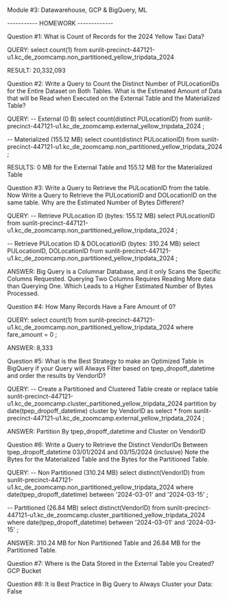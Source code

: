 Module #3: Datawarehouse, GCP & BigQuery, ML

----------- HOMEWORK -------------

Question #1:
What is Count of Records for the 2024 Yellow Taxi Data?

QUERY:
select count(1)
from sunlit-precinct-447121-u1.kc_de_zoomcamp.non_partitioned_yellow_tripdata_2024

RESULT:
20,332,093

Question #2:
Write a Query to Count the Distinct Number of PULocationIDs for the Entire Dataset on Both Tables.
What is the Estimated Amount of Data that will be Read when Executed on the External Table and the Materialized Table?

QUERY:
-- External (0 B)
select count(distinct PULocationID)
from sunlit-precinct-447121-u1.kc_de_zoomcamp.external_yellow_tripdata_2024
;

-- Materialized (155.12 MB)
select count(distinct PULocationID)
from sunlit-precinct-447121-u1.kc_de_zoomcamp.non_partitioned_yellow_tripdata_2024
;

RESULTS:
0 MB for the External Table and 155.12 MB for the Materialized Table

Question #3:
Write a Query to Retrieve the PULocationID from the table. Now Write a Query to Retrieve the PULocationID and DOLocationID on the same table. Why are the Estimated Number of Bytes Different?

QUERY:
-- Retrieve PULocation ID (bytes: 155.12 MB)
select PULocationID
from sunlit-precinct-447121-u1.kc_de_zoomcamp.non_partitioned_yellow_tripdata_2024
;

-- Retrieve PULocation ID & DOLocationID (bytes: 310.24 MB)
select PULocationID, DOLocationID
from sunlit-precinct-447121-u1.kc_de_zoomcamp.non_partitioned_yellow_tripdata_2024
;

ANSWER:
Big Query is a Columnar Database, and it only Scans the Specific Columns Requested. Querying Two Columns Requires Reading More data than Querying One. Which Leads to a Higher Estimated Number of Bytes Processed.

Question #4:
How Many Records Have a Fare Amount of 0?

QUERY:
select count(1)
from sunlit-precinct-447121-u1.kc_de_zoomcamp.non_partitioned_yellow_tripdata_2024
where fare_amount = 0
;

ANSWER:
8,333

Question #5:
What is the Best Strategy to make an Optimized Table in BigQuery if your Query will Always Filter based on tpep_dropoff_datetime and order the results by VendorID?

QUERY:
-- Create a Partitioned and Clustered Table
create or replace table sunlit-precinct-447121-u1.kc_de_zoomcamp.cluster_partitioned_yellow_tripdata_2024
partition by date(tpep_dropoff_datetime) 
cluster by VendorID as
select * from sunlit-precinct-447121-u1.kc_de_zoomcamp.external_yellow_tripdata_2024
;

ANSWER:
Partition By tpep_dropoff_datetime and Cluster on VendorID

Question #6:
Write a Query to Retrieve the Distinct VendorIDs Between tpep_dropoff_datetime 03/01/2024 and 03/15/2024 (inclusive)
Note the Bytes for the Materialized Table and the Bytes for the Partitioned Table.

QUERY:
-- Non Partitioned (310.24 MB)
select distinct(VendorID)
from sunlit-precinct-447121-u1.kc_de_zoomcamp.non_partitioned_yellow_tripdata_2024
where date(tpep_dropoff_datetime) between '2024-03-01' and '2024-03-15'
;

-- Partitioned (26.84 MB)
select distinct(VendorID)
from sunlit-precinct-447121-u1.kc_de_zoomcamp.cluster_partitioned_yellow_tripdata_2024
where date(tpep_dropoff_datetime) between '2024-03-01' and '2024-03-15'
;

ANSWER:
310.24 MB for Non Partitioned Table and 26.84 MB for the Partitioned Table.

Question #7:
Where is the Data Stored in the External Table you Created?
GCP Bucket

Question #8:
It is Best Practice in Big Query to Always Cluster your Data:
False
